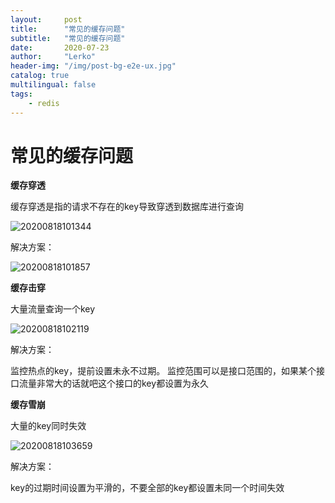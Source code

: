 ```yaml
---
layout:     post
title:      "常见的缓存问题"
subtitle:   "常见的缓存问题"
date:       2020-07-23
author:     "Lerko"
header-img: "/img/post-bg-e2e-ux.jpg"
catalog: true
multilingual: false
tags:
    - redis
---
```



# 常见的缓存问题

**缓存穿透**

缓存穿透是指的请求不存在的key导致穿透到数据库进行查询

![20200818101344](http://img.chenyingqiao.top/blog/20200818101344.png)

解决方案：

![20200818101857](http://img.chenyingqiao.top/blog/20200818101857.png)

**缓存击穿**

大量流量查询一个key

![20200818102119](http://img.chenyingqiao.top/blog/20200818102119.png)

解决方案：

监控热点的key，提前设置未永不过期。
监控范围可以是接口范围的，如果某个接口流量非常大的话就吧这个接口的key都设置为永久

**缓存雪崩**

大量的key同时失效

![20200818103659](http://img.chenyingqiao.top/blog/20200818103659.png)

解决方案：

key的过期时间设置为平滑的，不要全部的key都设置未同一个时间失效




